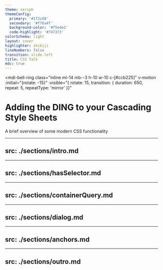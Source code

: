 ```yaml
---
theme: seriph
themeConfig:
  primary: '#1f2c60'
  secondary: '#f76a4f'
  background-color: '#f5ede2'
  code-highlight: '#747373'
colorSchema: light
layout: cover
highlighter: shikiji
lineNumbers: false
transition: slide-left
title: CSS Talk
mdc: true
---
```


<mdi-bell-ring
    class="inline ml-14 mb--3 h-10 w-10 c-[#ccb225]"
    v-motion
    :initial="{rotate: -15}"
    :visible="{ rotate: 15, transition: { duration: 650, repeat: 5, repeatType: 'mirror' }}"
></mdi-bell-ring>

# Adding the DING to your Cascading Style Sheets

A brief overview of some modern CSS functionality

---
src: ./sections/intro.md
---

---
src: ./sections/hasSelector.md
---

---
src: ./sections/containerQuery.md
---

---
src: ./sections/dialog.md
---

---
src: ./sections/anchors.md
---

---
src: ./sections/outro.md
---